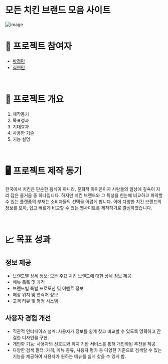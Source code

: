 # 모든 치킨 브랜드 모음 사이트

![image](https://github.com/nicejmp1/chiken/assets/163364733/1d04a3d3-79ae-4abd-bd23-d40871c9fb9f)

# 👥 프로젝트 참여자 
- [박정민](https://github.com/nicejmp1)
- [김현민](https://github.com/hyunminkim93)
<br>

# 📒 프로젝트 개요
1. 제작동기
2. 목표성과
3. 기대효과
4. 사용한 기술
5. 기능 설명
<br>

# 🖥️ 프로젝트 제작 동기
한국에서 치킨은 단순한 음식이 아니라, 문화적 아이콘이자 사람들의 일상에 깊숙이 자리 잡은 즐거움 중 하나입니다. 하지만 치킨 브랜드와 그 특성을 한눈에 비교하고 파악할 수 있는 플랫폼의 부재는 소비자들의 선택을 어렵게 합니다. 이에 다양한 치킨 브랜드의 정보를 모아, 쉽고 빠르게 비교할 수 있는 웹사이트를 제작하기로 결심하였습니다.

<br>

# 📈 목표 성과
<h2>정보 제공</h2>

- 브랜드별 상세 정보: 모든 주요 치킨 브랜드에 대한 상세 정보 제공
- 메뉴 목록 및 가격
- 브랜드별 특별 프로모션 및 이벤트 정보
- 매장 위치 및 연락처 정보
- 고객 리뷰 및 평점 시스템

<h2>사용자 경험 개선</h2>

- 직관적 인터페이스 설계: 사용자가 정보를 쉽게 찾고 비교할 수 있도록 명확하고 간결한 디자인을 구현.
- 개인화 기능: 사용자의 선호도와 위치 기반 서비스를 통해 개인화된 추천을 제공.
- 다양한 검색 필터: 가격, 메뉴 종류, 사용자 평가 등 다양한 기준으로 검색할 수 있는 기능을 제공하여 사용자가 원하는 메뉴를 쉽게 찾을 수 있게 함.
